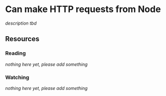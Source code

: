 # Can make HTTP requests from Node

_description tbd_

## Resources

### Reading

_nothing here yet, please add something_

### Watching

_nothing here yet, please add something_

